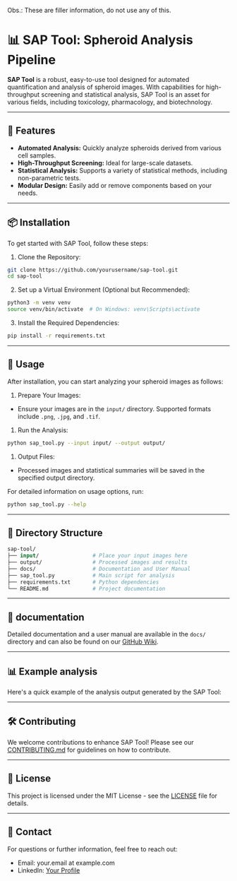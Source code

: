 Obs.: These are filler information, do not use any of this.

# 📊 SAP Tool: Spheroid Analysis Pipeline

**SAP Tool** is a robust, easy-to-use tool designed for automated quantification and analysis of spheroid images. With capabilities for high-throughput screening and statistical analysis, SAP Tool is an asset for various fields, including toxicology, pharmacology, and biotechnology.

---

## 🌟 Features

* **Automated Analysis:** Quickly analyze spheroids derived from various cell samples.
* **High-Throughput Screening:** Ideal for large-scale datasets.
* **Statistical Analysis:** Supports a variety of statistical methods, including non-parametric tests.
* **Modular Design:** Easily add or remove components based on your needs.

---

## 📦 Installation

To get started with SAP Tool, follow these steps:

1. Clone the Repository:
```bash
git clone https://github.com/yourusername/sap-tool.git
cd sap-tool
```
2. Set up a Virtual Environment (Optional but Recommended):
```bash
python3 -m venv venv
source venv/bin/activate  # On Windows: venv\Scripts\activate
```
3. Install the Required Dependencies:
```bash
pip install -r requirements.txt
```

---

## 🚀 Usage

After installation, you can start analyzing your spheroid images as follows:

1. Prepare Your Images:
* Ensure your images are in the `input/` directory. Supported formats include `.png`, `.jpg`, and `.tif`.
1. Run the Analysis:
```bash
python sap_tool.py --input input/ --output output/
```
1. Output Files:
* Processed images and statistical summaries will be saved in the specified output directory.

For detailed information on usage options, run:
```bash
python sap_tool.py --help
```

---

## 📂 Directory Structure

```graphql
sap-tool/
├── input/                 # Place your input images here
├── output/                # Processed images and results
├── docs/                  # Documentation and User Manual
├── sap_tool.py            # Main script for analysis
├── requirements.txt       # Python dependencies
└── README.md              # Project documentation
```

---

## 📖 documentation

Detailed documentation and a user manual are available in the `docs/` directory and can also be found on our [GitHub Wiki](github.com).

---

## 📊 Example analysis

Here's a quick example of the analysis output generated by the SAP Tool:

---

## 🛠️ Contributing

We welcome contributions to enhance SAP Tool! Please see our [CONTRIBUTING.md](github.com) for guidelines on how to contribute.

---

## 🔗 License

This project is licensed under the MIT License - see the [LICENSE](github.com) file for details.

---

## 👥 Contact

For questions or further information, feel free to reach out:

* Email: your.email at example.com
* LinkedIn: [Your Profile](linkedin.com)
